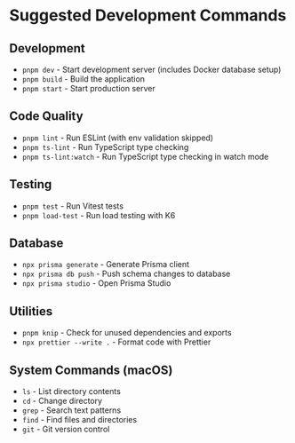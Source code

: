 # Suggested Development Commands

## Development

- `pnpm dev` - Start development server (includes Docker database setup)
- `pnpm build` - Build the application
- `pnpm start` - Start production server

## Code Quality

- `pnpm lint` - Run ESLint (with env validation skipped)
- `pnpm ts-lint` - Run TypeScript type checking
- `pnpm ts-lint:watch` - Run TypeScript type checking in watch mode

## Testing

- `pnpm test` - Run Vitest tests
- `pnpm load-test` - Run load testing with K6

## Database

- `npx prisma generate` - Generate Prisma client
- `npx prisma db push` - Push schema changes to database
- `npx prisma studio` - Open Prisma Studio

## Utilities

- `pnpm knip` - Check for unused dependencies and exports
- `npx prettier --write .` - Format code with Prettier

## System Commands (macOS)

- `ls` - List directory contents
- `cd` - Change directory
- `grep` - Search text patterns
- `find` - Find files and directories
- `git` - Git version control
